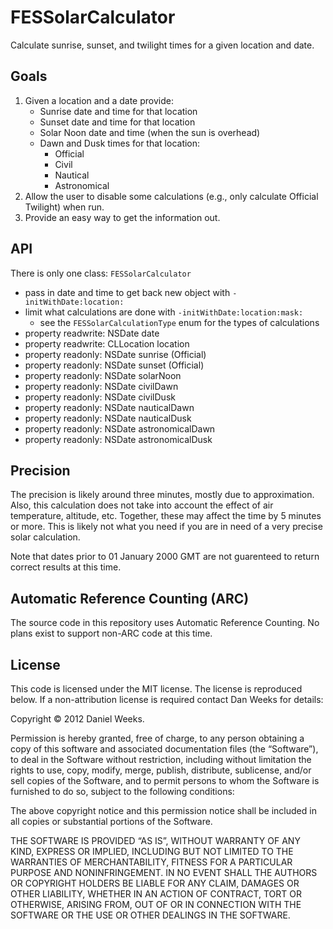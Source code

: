 # FESSolarCalculator

Calculate sunrise, sunset, and twilight times for a given location and date.

## Goals

1. Given a location and a date provide:
    * Sunrise date and time for that location
    * Sunset date and time for that location
    * Solar Noon date and time (when the sun is overhead)
    * Dawn and Dusk times for that location:
        * Official
        * Civil
        * Nautical
        * Astronomical
2. Allow the user to disable some calculations (e.g., only calculate Official Twilight) when run.
3. Provide an easy way to get the information out.

## API

There is only one class: `FESSolarCalculator`

* pass in date and time to get back new object with `-initWithDate:location:`
* limit what calculations are done with `-initWithDate:location:mask:`
    * see the `FESSolarCalculationType` enum for the types of calculations
* property readwrite: NSDate date
* property readwrite: CLLocation location
* property readonly: NSDate sunrise (Official)
* property readonly: NSDate sunset (Official)
* property readonly: NSDate solarNoon
* property readonly: NSDate civilDawn
* property readonly: NSDate civilDusk
* property readonly: NSDate nauticalDawn
* property readonly: NSDate nauticalDusk
* property readonly: NSDate astronomicalDawn
* property readonly: NSDate astronomicalDusk

## Precision

The precision is likely around three minutes, mostly due to approximation. Also, this calculation does not take into account the effect of air temperature, altitude, etc. Together, these may affect the time by 5 minutes or more. This is likely not what you need if you are in need of a very precise solar calculation.

Note that dates prior to 01 January 2000 GMT are not guarenteed to return correct results at this time.

## Automatic Reference Counting (ARC)

The source code in this repository uses Automatic Reference Counting. No plans exist to support non-ARC code at this time.

## License

This code is licensed under the MIT license. The license is reproduced below.
If a non-attribution license is required contact Dan Weeks for details:

Copyright © 2012 Daniel Weeks.

Permission is hereby granted, free of charge, to any person obtaining a copy
of this software and associated documentation files (the “Software”), to deal
in the Software without restriction, including without limitation the rights
to use, copy, modify, merge, publish, distribute, sublicense, and/or sell
copies of the Software, and to permit persons to whom the Software is
furnished to do so, subject to the following conditions:

The above copyright notice and this permission notice shall be included in
all copies or substantial portions of the Software.

THE SOFTWARE IS PROVIDED “AS IS”, WITHOUT WARRANTY OF ANY KIND, EXPRESS OR
IMPLIED, INCLUDING BUT NOT LIMITED TO THE WARRANTIES OF MERCHANTABILITY,
FITNESS FOR A PARTICULAR PURPOSE AND NONINFRINGEMENT. IN NO EVENT SHALL THE
AUTHORS OR COPYRIGHT HOLDERS BE LIABLE FOR ANY CLAIM, DAMAGES OR OTHER
LIABILITY, WHETHER IN AN ACTION OF CONTRACT, TORT OR OTHERWISE, ARISING FROM,
OUT OF OR IN CONNECTION WITH THE SOFTWARE OR THE USE OR OTHER DEALINGS IN
THE SOFTWARE.
